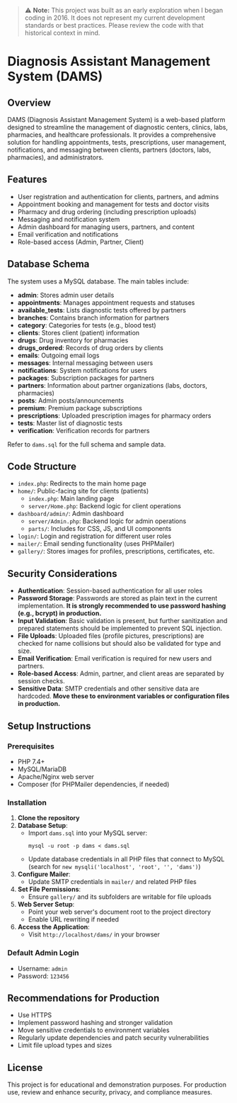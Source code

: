 > ⚠️ **Note:** This project was built as an early exploration when I began coding in 2016. It does not represent my current development standards or best practices. Please review the code with that historical context in mind.

# Diagnosis Assistant Management System (DAMS)

## Overview

DAMS (Diagnosis Assistant Management System) is a web-based platform designed to streamline the management of diagnostic centers, clinics, labs, pharmacies, and healthcare professionals. It provides a comprehensive solution for handling appointments, tests, prescriptions, user management, notifications, and messaging between clients, partners (doctors, labs, pharmacies), and administrators.

## Features
- User registration and authentication for clients, partners, and admins
- Appointment booking and management for tests and doctor visits
- Pharmacy and drug ordering (including prescription uploads)
- Messaging and notification system
- Admin dashboard for managing users, partners, and content
- Email verification and notifications
- Role-based access (Admin, Partner, Client)

## Database Schema
The system uses a MySQL database. The main tables include:

- **admin**: Stores admin user details
- **appointments**: Manages appointment requests and statuses
- **available_tests**: Lists diagnostic tests offered by partners
- **branches**: Contains branch information for partners
- **category**: Categories for tests (e.g., blood test)
- **clients**: Stores client (patient) information
- **drugs**: Drug inventory for pharmacies
- **drugs_ordered**: Records of drug orders by clients
- **emails**: Outgoing email logs
- **messages**: Internal messaging between users
- **notifications**: System notifications for users
- **packages**: Subscription packages for partners
- **partners**: Information about partner organizations (labs, doctors, pharmacies)
- **posts**: Admin posts/announcements
- **premium**: Premium package subscriptions
- **prescriptions**: Uploaded prescription images for pharmacy orders
- **tests**: Master list of diagnostic tests
- **verification**: Verification records for partners

Refer to `dams.sql` for the full schema and sample data.

## Code Structure
- `index.php`: Redirects to the main home page
- `home/`: Public-facing site for clients (patients)
  - `index.php`: Main landing page
  - `server/Home.php`: Backend logic for client operations
- `dashboard/admin/`: Admin dashboard
  - `server/Admin.php`: Backend logic for admin operations
  - `parts/`: Includes for CSS, JS, and UI components
- `login/`: Login and registration for different user roles
- `mailer/`: Email sending functionality (uses PHPMailer)
- `gallery/`: Stores images for profiles, prescriptions, certificates, etc.

## Security Considerations
- **Authentication**: Session-based authentication for all user roles
- **Password Storage**: Passwords are stored as plain text in the current implementation. **It is strongly recommended to use password hashing (e.g., bcrypt) in production.**
- **Input Validation**: Basic validation is present, but further sanitization and prepared statements should be implemented to prevent SQL injection.
- **File Uploads**: Uploaded files (profile pictures, prescriptions) are checked for name collisions but should also be validated for type and size.
- **Email Verification**: Email verification is required for new users and partners.
- **Role-based Access**: Admin, partner, and client areas are separated by session checks.
- **Sensitive Data**: SMTP credentials and other sensitive data are hardcoded. **Move these to environment variables or configuration files in production.**

## Setup Instructions

### Prerequisites
- PHP 7.4+
- MySQL/MariaDB
- Apache/Nginx web server
- Composer (for PHPMailer dependencies, if needed)

### Installation
1. **Clone the repository**
2. **Database Setup**:
   - Import `dams.sql` into your MySQL server:
     ```
     mysql -u root -p dams < dams.sql
     ```
   - Update database credentials in all PHP files that connect to MySQL (search for `new mysqli('localhost', 'root', '', 'dams')`)
3. **Configure Mailer**:
   - Update SMTP credentials in `mailer/` and related PHP files
4. **Set File Permissions**:
   - Ensure `gallery/` and its subfolders are writable for file uploads
5. **Web Server Setup**:
   - Point your web server's document root to the project directory
   - Enable URL rewriting if needed
6. **Access the Application**:
   - Visit `http://localhost/dams/` in your browser

### Default Admin Login
- Username: `admin`
- Password: `123456`

## Recommendations for Production
- Use HTTPS
- Implement password hashing and stronger validation
- Move sensitive credentials to environment variables
- Regularly update dependencies and patch security vulnerabilities
- Limit file upload types and sizes

## License
This project is for educational and demonstration purposes. For production use, review and enhance security, privacy, and compliance measures. 